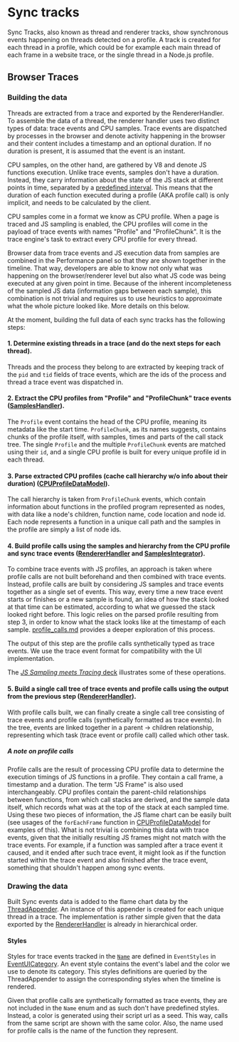 # Sync tracks

Sync Tracks, also known as thread and renderer tracks, show synchronous events happening on threads detected on a profile. A track is created for each thread in a profile, which could be for example each main thread of each frame in a website trace, or the single thread in a Node.js profile.

## Browser Traces

### Building the data
Threads are extracted from a trace and exported by the RendererHandler. To assemble the data of a thread, the renderer handler uses two distinct types of data: trace events and CPU samples. Trace events are dispatched by processes in the browser and denote activity happening in the browser and their content includes a timestamp and an optional duration. If no duration is present, it is assumed that the event is an instant.

CPU samples, on the other hand, are gathered by V8 and denote JS functions execution. Unlike trace events, samples don't have a duration. Instead, they carry information about the state of the JS stack at different points in time, separated by a [predefined interval](https://source.chromium.org/chromium/chromium/src/+/1fab167b80daecb09e388ac021861eecd60340f8:v8/src/profiler/tracing-cpu-profiler.cc;l=90;bpv=1;bpt=0). This means that the duration of each function executed during a profile (AKA profile call) is only implicit, and needs to be calculated by the client.

CPU samples come in a format we know as CPU profile. When a page is traced and JS sampling is enabled, the CPU profiles will come in the payload of trace events with names "Profile" and "ProfileChunk". It is the trace engine's task to extract every CPU profile for every thread.

Browser data from trace events and JS execution data from samples are combined in the Performance panel so that they are shown together in the timeline. That way, developers are able to know not only what was happening on the browser/renderer level but also what JS code was being executed at any given point in time. Because of the inherent incompleteness of the sampled JS data (information gaps between each sample), this combination is not trivial and requires us to use heuristics to approximate what the whole picture looked like. More details on this below.

At the moment, building the full data of each sync tracks has the following steps:

#### 1.  Determine existing threads in a trace (and do the next steps for each thread).

Threads and the process they belong to are extracted by keeping track of the `pid` and `tid` fields of trace events, which are the ids of the process and thread a trace event was dispatched in.

#### 2. Extract the CPU profiles from "Profile" and "ProfileChunk" trace events ([SamplesHandler]).
The `Profile` event contains the head of the CPU  profile, meaning its metadata like the start time. `ProfileChunk`, as its names suggests, contains chunks of the profile itself, with samples, times and parts of the call stack tree. The single `Profile` and the multiple `ProfileChunk`  events are matched using their `id`, and a single CPU profile is built for every unique profile id in each thread.

#### 3. Parse extracted CPU profiles (cache call hierarchy w/o info about their duration) ([CPUProfileDataModel]).
The call hierarchy is taken from `ProfileChunk` events, which contain information about functions in the profiled program represented as nodes, with data like a node's children, function name, code location and node id. Each node represents a function in a unique call path and the samples in the profile are simply a list of node ids.

#### 4. Build profile calls using the samples and hierarchy from the CPU profile and sync trace events ([RendererHandler] and [SamplesIntegrator]).
To combine trace events with JS profiles, an approach is taken where profile calls are not built beforehand and then combined with trace events. Instead, profile calls are built by considering JS samples and trace events together as a single set of events. This way, every time a new trace event starts or finishes or a new sample is found, an idea of how the stack looked at that time can be estimated, according to what we guessed the stack looked right before. This logic relies on the parsed profile resulting from step 3, in order to know what the stack looks like at the timestamp of each sample. [profile_calls.md](./profile_calls.md) provides a deeper exploration of this process.

The output of this step are the profile calls synthetically typed as trace events. We use the trace event format for compatibility with the UI implementation.

The [_JS Sampling meets Tracing_ deck](https://docs.google.com/presentation/d/1E6_A9p5bVaeDeCJ1KSmV-9CCUUesLKoU3M9cTlM0uc0/edit?usp=sharing) illustrates some of these operations.

#### 5. Build a single call tree of trace events and profile calls using the output from the previous step ([RendererHandler]).
With profile calls built, we can finally create a single call tree consisting of trace events and profile calls (synthetically formatted as trace events). In the tree, events are linked together in a parent -> children relationship, representing which task (trace event or profile call) called which other task.


##### A note on profile calls
Profile calls are the result of processing CPU profile data to determine the execution timings of JS functions in a profile. They contain a call frame, a timestamp and a duration. The term "JS Frame" is also used interchangeably. CPU profiles contain the parent-child relationships between functions, from which call stacks are derived, and the sample data itself, which records what was at the top of the stack at each sampled time. Using these two pieces of information, the JS flame chart can be easily built (see usages of the `forEachFrame` function in [CPUProfileDataModel] for examples of this). What is not trivial is combining this data with trace events, given that the initially resulting JS frames might not match with the trace events. For example, if a function was sampled after a trace event it caused, and it ended after such trace event, it might look as if the function started within the trace event and also finished after the trace event, something that shouldn't happen among sync events.

### Drawing the data
Built Sync events data is added to the flame chart data by the [ThreadAppender]. An instance of this appender is created for each unique thread in a trace. The implementation is rather simple given that the data exported by the [RendererHandler] is already in hierarchical order.

#### Styles
Styles for trace events tracked in the [`Name`](../../models/trace/types/TraceEvents.ts)  are defined in `EventStyles` in [EventUICategory]. An event style contains the event's label and the color we use to denote its category. This styles definitions are queried by the ThreadAppender to assign the corresponding styles when the timeline is rendered.

Given that profile calls are synthetically formatted as trace events, they are not included in the `Name` enum and as such don't have predefined styles. Instead, a color is generated using their script url as a seed. This way, calls from the same script are shown with the same color. Also, the name used for profile calls is the name of the function they represent.


[MetaHandler]: ../../models/trace/handlers/MetaHandler.ts
[SamplesHandler]: ../../models/trace/handlers/SamplesHandler.ts
[RendererHandler]: ../../models/trace/handlers/RendererHandler.ts
[CPUProfileDataModel]: ../../models/cpu_profile/CPUProfileDataModel.ts
[SamplesIntegrator]: ../../models/trace/helpers/SamplesIntegrator.ts
[ThreadAppender]: ./ThreadAppender.ts
[EventUICategory]: ./EventUICategory.ts
